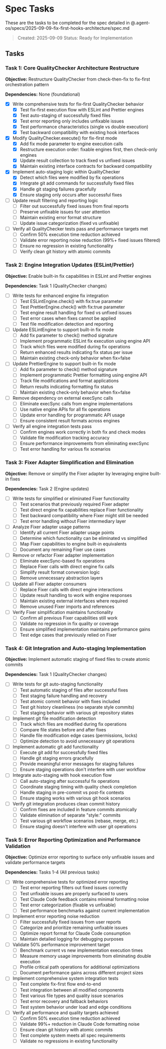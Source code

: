# Spec Tasks

These are the tasks to be completed for the spec detailed in
@.agent-os/specs/2025-09-09-fix-first-hooks-architecture/spec.md

> Created: 2025-09-09 Status: Ready for Implementation

## Tasks

### Task 1: Core QualityChecker Architecture Restructure

**Objective:** Restructure QualityChecker from check-then-fix to fix-first
orchestration pattern

**Dependencies:** None (foundational)

- [x] Write comprehensive tests for fix-first QualityChecker behavior
  - [x] Test fix-first execution flow with ESLint and Prettier engines
  - [x] Test auto-staging of successfully fixed files
  - [x] Test error reporting only includes unfixable issues
  - [x] Test performance characteristics (single vs double execution)
  - [x] Test backward compatibility with existing hook interfaces

- [x] Modify QualityChecker.execute() for fix-first mode
  - [x] Add fix mode parameter to engine execution calls
  - [x] Restructure execution order: fixable engines first, then check-only
        engines
  - [x] Update result collection to track fixed vs unfixed issues
  - [x] Maintain existing interface contracts for backward compatibility

- [x] Implement auto-staging logic within QualityChecker
  - [x] Detect which files were modified by fix operations
  - [x] Integrate git add commands for successfully fixed files
  - [x] Handle git staging failures gracefully
  - [x] Ensure staging only occurs after successful fixes

- [ ] Update result filtering and reporting logic
  - [ ] Filter out successfully fixed issues from final reports
  - [ ] Preserve unfixable issues for user attention
  - [ ] Maintain existing error format structure
  - [ ] Update issue categorization (fixed vs unfixable)

- [ ] Verify all QualityChecker tests pass and performance targets met
  - [ ] Confirm 50% execution time reduction achieved
  - [ ] Validate error reporting noise reduction (99%+ fixed issues filtered)
  - [ ] Ensure no regression in existing functionality
  - [ ] Verify clean git history with atomic commits

### Task 2: Engine Integration Updates (ESLint/Prettier)

**Objective:** Enable built-in fix capabilities in ESLint and Prettier engines

**Dependencies:** Task 1 (QualityChecker changes)

- [ ] Write tests for enhanced engine fix integration
  - [ ] Test ESLintEngine.check() with fix:true parameter
  - [ ] Test PrettierEngine.check() with fix:true parameter
  - [ ] Test engine result handling for fixed vs unfixed issues
  - [ ] Test error cases when fixes cannot be applied
  - [ ] Test file modification detection and reporting

- [ ] Update ESLintEngine to support built-in fix mode
  - [ ] Add fix parameter to check() method signature
  - [ ] Implement programmatic ESLint fix execution using engine API
  - [ ] Track which files were modified during fix operations
  - [ ] Return enhanced results indicating fix status per issue
  - [ ] Maintain existing check-only behavior when fix=false

- [ ] Update PrettierEngine to support built-in fix mode
  - [ ] Add fix parameter to check() method signature
  - [ ] Implement programmatic Prettier formatting using engine API
  - [ ] Track file modifications and format applications
  - [ ] Return results indicating formatting fix status
  - [ ] Maintain existing check-only behavior when fix=false

- [ ] Remove dependency on external execSync calls
  - [ ] Eliminate execSync calls from engine implementations
  - [ ] Use native engine APIs for all fix operations
  - [ ] Update error handling for programmatic API usage
  - [ ] Ensure consistent result formats across engines

- [ ] Verify all engine integration tests pass
  - [ ] Confirm engines work correctly in both fix and check modes
  - [ ] Validate file modification tracking accuracy
  - [ ] Ensure performance improvements from eliminating execSync
  - [ ] Test error handling for various fix scenarios

### Task 3: Fixer Adapter Simplification and Elimination

**Objective:** Remove or simplify the Fixer adapter by leveraging engine
built-in fixes

**Dependencies:** Task 2 (Engine updates)

- [ ] Write tests for simplified or eliminated Fixer functionality
  - [ ] Test scenarios that previously required Fixer adapter
  - [ ] Test direct engine fix capabilities replace Fixer functionality
  - [ ] Test backward compatibility where Fixer might still be needed
  - [ ] Test error handling without Fixer intermediary layer

- [ ] Analyze Fixer adapter usage patterns
  - [ ] Identify all current Fixer adapter usage points
  - [ ] Determine which functionality can be eliminated vs simplified
  - [ ] Map Fixer capabilities to engine built-in equivalents
  - [ ] Document any remaining Fixer use cases

- [ ] Remove or refactor Fixer adapter implementation
  - [ ] Eliminate execSync-based fix operations
  - [ ] Replace Fixer calls with direct engine fix calls
  - [ ] Simplify result format conversion logic
  - [ ] Remove unnecessary abstraction layers

- [ ] Update all Fixer adapter consumers
  - [ ] Replace Fixer calls with direct engine interactions
  - [ ] Update result handling to work with engine responses
  - [ ] Maintain existing external interfaces where required
  - [ ] Remove unused Fixer imports and references

- [ ] Verify Fixer simplification maintains functionality
  - [ ] Confirm all previous Fixer capabilities still work
  - [ ] Validate no regression in fix quality or coverage
  - [ ] Ensure simplified implementation maintains performance gains
  - [ ] Test edge cases that previously relied on Fixer

### Task 4: Git Integration and Auto-staging Implementation

**Objective:** Implement automatic staging of fixed files to create atomic
commits

**Dependencies:** Task 1 (QualityChecker changes)

- [ ] Write tests for git auto-staging functionality
  - [ ] Test automatic staging of files after successful fixes
  - [ ] Test staging failure handling and recovery
  - [ ] Test atomic commit behavior with fixes included
  - [ ] Test git history cleanliness (no separate style commits)
  - [ ] Test staging behavior with various git repository states

- [ ] Implement git file modification detection
  - [ ] Track which files are modified during fix operations
  - [ ] Compare file states before and after fixes
  - [ ] Handle file modification edge cases (permissions, locks)
  - [ ] Optimize detection to avoid unnecessary git operations

- [ ] Implement automatic git add functionality
  - [ ] Execute git add for successfully fixed files
  - [ ] Handle git staging errors gracefully
  - [ ] Provide meaningful error messages for staging failures
  - [ ] Ensure staging operations don't interfere with user workflow

- [ ] Integrate auto-staging with hook execution flow
  - [ ] Call auto-staging after successful fix operations
  - [ ] Coordinate staging timing with quality check completion
  - [ ] Handle staging in pre-commit vs post-fix contexts
  - [ ] Ensure staging works with various git hook scenarios

- [ ] Verify git integration produces clean commit history
  - [ ] Confirm fixes are included in feature commits atomically
  - [ ] Validate elimination of separate "style:" commits
  - [ ] Test various git workflow scenarios (rebase, merge, etc.)
  - [ ] Ensure staging doesn't interfere with user git operations

### Task 5: Error Reporting Optimization and Performance Validation

**Objective:** Optimize error reporting to surface only unfixable issues and
validate performance targets

**Dependencies:** Tasks 1-4 (All previous tasks)

- [ ] Write comprehensive tests for optimized error reporting
  - [ ] Test error reporting filters out fixed issues correctly
  - [ ] Test unfixable issues are properly surfaced to users
  - [ ] Test Claude Code feedback contains minimal formatting noise
  - [ ] Test error categorization (fixable vs unfixable)
  - [ ] Test performance benchmarks against current implementation

- [ ] Implement error reporting noise reduction
  - [ ] Filter successfully fixed issues from user reports
  - [ ] Categorize and prioritize remaining unfixable issues
  - [ ] Optimize report format for Claude Code consumption
  - [ ] Maintain detailed logging for debugging purposes

- [ ] Validate 50% performance improvement target
  - [ ] Benchmark current vs new implementation execution times
  - [ ] Measure memory usage improvements from eliminating double execution
  - [ ] Profile critical path operations for additional optimizations
  - [ ] Document performance gains across different project sizes

- [ ] Implement comprehensive system integration tests
  - [ ] Test complete fix-first flow end-to-end
  - [ ] Test integration between all modified components
  - [ ] Test various file types and quality issue scenarios
  - [ ] Test error recovery and fallback behaviors
  - [ ] Test system behavior under load and edge conditions

- [ ] Verify all performance and quality targets achieved
  - [ ] Confirm 50% execution time reduction achieved
  - [ ] Validate 99%+ reduction in Claude Code formatting noise
  - [ ] Ensure clean git history with atomic commits
  - [ ] Test complete system meets all spec requirements
  - [ ] Validate no regressions in existing functionality
